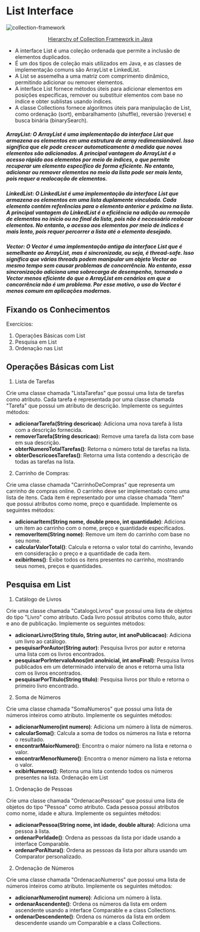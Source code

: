 # List Interface

![collection-framework](https://github.com/fabianocsouza/collections-java-api-2024/assets/57264174/89852c01-6a07-4d82-8a6d-1a804afa0832)

<div style="display: flex; align-items: center; justify-content: center;">
<a  href="https://data-flair.training/blogs/collection-framework-in-java/">Hierarchy of Collection Framework in Java</a>
</div>

* A interface List é uma coleção ordenada que permite a inclusão de elementos duplicados.
* É um dos tipos de coleção mais utilizados em Java, e as classes de implementação comuns são ArrayList e LinkedList.
* A List se assemelha a uma matriz com comprimento dinâmico, permitindo adicionar ou remover elementos.
* A interface List fornece métodos úteis para adicionar elementos em posições específicas, remover ou substituir elementos com base no índice e obter sublistas usando índices.
* A classe Collections fornece algoritmos úteis para manipulação de List, como ordenação (sort), embaralhamento (shuffle), reversão (reverse) e busca binária (binarySearch).

##### ArrayList: O ArrayList é uma implementação da interface List que armazena os elementos em uma estrutura de array redimensionável. Isso significa que ele pode crescer automaticamente à medida que novos elementos são adicionados. A principal vantagem do ArrayList é o acesso rápido aos elementos por meio de índices, o que permite recuperar um elemento específico de forma eficiente. No entanto, adicionar ou remover elementos no meio da lista pode ser mais lento, pois requer a realocação de elementos.

##### LinkedList: O LinkedList é uma implementação da interface List que armazena os elementos em uma lista duplamente vinculada. Cada elemento contém referências para o elemento anterior e próximo na lista. A principal vantagem do LinkedList é a eficiência na adição ou remoção de elementos no início ou no final da lista, pois não é necessário realocar elementos. No entanto, o acesso aos elementos por meio de índices é mais lento, pois requer percorrer a lista até o elemento desejado.

##### Vector: O Vector é uma implementação antiga da interface List que é semelhante ao ArrayList, mas é sincronizada, ou seja, é thread-safe. Isso significa que várias threads podem manipular um objeto Vector ao mesmo tempo sem causar problemas de concorrência. No entanto, essa sincronização adiciona uma sobrecarga de desempenho, tornando o Vector menos eficiente do que o ArrayList em cenários em que a concorrência não é um problema. Por esse motivo, o uso do Vector é menos comum em aplicações modernas.


## Fixando os Conhecimentos

Exercícios:

1. Operações Básicas com List
2. Pesquisa em List
3. Ordenação nas List

## Operações Básicas com List

1. Lista de Tarefas

Crie uma classe chamada "ListaTarefas" que possui uma lista de tarefas como atributo. Cada tarefa é representada por uma classe chamada "Tarefa" que possui um atributo de descrição. Implemente os seguintes métodos:

* **adicionarTarefa(String descricao)**: Adiciona uma nova tarefa à lista com a descrição fornecida.
* **removerTarefa(String descricao):** Remove uma tarefa da lista com base em sua descrição.
* **obterNumeroTotalTarefas()**: Retorna o número total de tarefas na lista.
* **obterDescricoesTarefas()**: Retorna uma lista contendo a descrição de todas as tarefas na lista.
2. Carrinho de Compras:

Crie uma classe chamada "CarrinhoDeCompras" que representa um carrinho de compras online. O carrinho deve ser implementado como uma lista de itens. Cada item é representado por uma classe chamada "Item" que possui atributos como nome, preço e quantidade. Implemente os seguintes métodos:

* **adicionarItem(String nome, double preco, int quantidade)**: Adiciona um item ao carrinho com o nome, preço e quantidade especificados.
* **removerItem(String nome)**: Remove um item do carrinho com base no seu nome.
* **calcularValorTotal()**: Calcula e retorna o valor total do carrinho, levando em consideração o preço e a quantidade de cada item.
* **exibirItens()**: Exibe todos os itens presentes no carrinho, mostrando seus nomes, preços e quantidades.

## Pesquisa em List

1. Catálogo de Livros

Crie uma classe chamada "CatalogoLivros" que possui uma lista de objetos do tipo "Livro" como atributo. Cada livro possui atributos como título, autor e ano de publicação. Implemente os seguintes métodos:

* **adicionarLivro(String titulo, String autor, int anoPublicacao)**: Adiciona um livro ao catálogo.
* **pesquisarPorAutor(String autor)**: Pesquisa livros por autor e retorna uma lista com os livros encontrados.
* **pesquisarPorIntervaloAnos(int anoInicial, int anoFinal)**: Pesquisa livros publicados em um determinado intervalo de anos e retorna uma lista com os livros encontrados.
* **pesquisarPorTitulo(String titulo)**: Pesquisa livros por título e retorna o primeiro livro encontrado.
2. Soma de Números

Crie uma classe chamada "SomaNumeros" que possui uma lista de números inteiros como atributo. Implemente os seguintes métodos:

* **adicionarNumero(int numero)**: Adiciona um número à lista de números.
* **calcularSoma()**: Calcula a soma de todos os números na lista e retorna o resultado.
* **encontrarMaiorNumero()**: Encontra o maior número na lista e retorna o valor.
* **encontrarMenorNumero()**: Encontra o menor número na lista e retorna o valor.
* **exibirNumeros()**: Retorna uma lista contendo todos os números presentes na lista.
Ordenação em List

1. Ordenação de Pessoas

Crie uma classe chamada "OrdenacaoPessoas" que possui uma lista de objetos do tipo "Pessoa" como atributo. Cada pessoa possui atributos como nome, idade e altura. Implemente os seguintes métodos:

* **adicionarPessoa(String nome, int idade, double altura)**: Adiciona uma pessoa à lista.
* **ordenarPorIdade()**: Ordena as pessoas da lista por idade usando a interface Comparable.
* **ordenarPorAltura()**: Ordena as pessoas da lista por altura usando um Comparator personalizado.
2. Ordenação de Números

Crie uma classe chamada "OrdenacaoNumeros" que possui uma lista de números inteiros como atributo. Implemente os seguintes métodos:

* **adicionarNumero(int numero)**: Adiciona um número à lista.
* **ordenarAscendente()**: Ordena os números da lista em ordem ascendente usando a interface Comparable e a class Collections.
* **ordenarDescendente()**: Ordena os números da lista em ordem descendente usando um Comparable e a class Collections.
